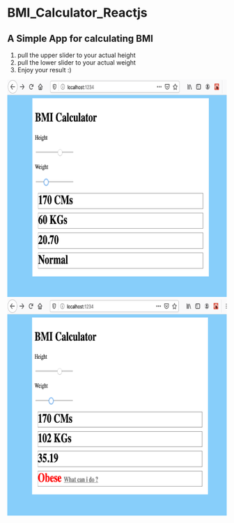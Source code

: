# BMI_Calculator_Reactjs
## A Simple App for calculating BMI 
1. pull the upper slider to your actual height
2. pull the lower slider to your actual weight
3. Enjoy your result :)
<img src="images/normal.png" height="500px" >
<img src="images/obese.png" height="500px" >
